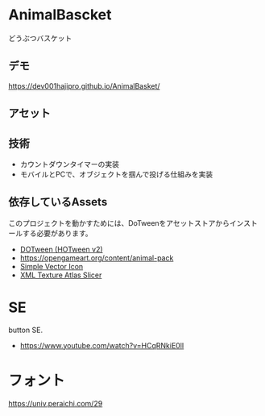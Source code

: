 # AnimalBascket
どうぶつバスケット

## デモ
https://dev001hajipro.github.io/AnimalBasket/

## アセット

## 技術
- カウントダウンタイマーの実装
- モバイルとPCで、オブジェクトを掴んで投げる仕組みを実装

## 依存しているAssets
このプロジェクトを動かすためには、DoTweenをアセットストアからインストールする必要があります。
- [DOTween (HOTween v2)](https://assetstore.unity.com/packages/tools/animation/dotween-hotween-v2-27676)
- https://opengameart.org/content/animal-pack
- [Simple Vector Icon](https://assetstore.unity.com/packages/2d/gui/icons/simple-vector-icons-101218)
- [XML Texture Atlas Slicer](https://assetstore.unity.com/packages/tools/utilities/xml-texture-atlas-slicer-36103)

# SE
button SE.
- https://www.youtube.com/watch?v=HCqRNkiE0lI

# フォント
https://univ.peraichi.com/29
